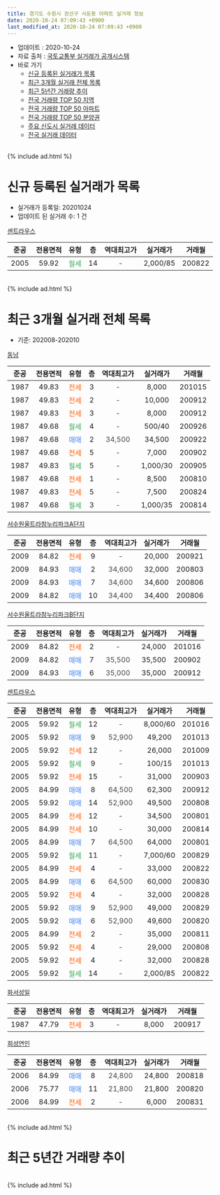 ```yaml
---
title: 경기도 수원시 권선구 서둔동 아파트 실거래 정보
date: 2020-10-24 07:09:43 +0900
last_modified_at: 2020-10-24 07:09:43 +0900
---
```


* 업데이트 : 2020-10-24
* 자료 출처 : [국토교통부 실거래가 공개시스템](http://rt.molit.go.kr)
* 바로 가기
    * [신규 등록된 실거래가 목록](#신규-등록된-실거래가-목록)
    * [최근 3개월 실거래 전체 목록](#최근-3개월-실거래-전체-목록)
    * [최근 5년간 거래량 추이](#최근-5년간-거래량-추이)
    * [전국 거래량 TOP 50 지역](https://inasie.github.io/apt-trade-info/최근-3개월-전국에서-가장-거래가-많이-발생한-지역)
    * [전국 거래량 TOP 50 아파트](https://inasie.github.io/apt-trade-info/최근-3개월-전국에서-가장-거래가-많이-발생한-아파트)
    * [전국 거래량 TOP 50 분양권](https://inasie.github.io/apt-trade-info/최근-3개월-전국에서-가장-거래가-많이-발생한-분양권)
    * [주요 신도시 실거래 데이터](https://inasie.github.io/apt-trade-info/주요-신도시)
    * [전국 실거래 데이터](https://inasie.github.io/apt-trade-info/전국)
<br>
{% include ad.html %}
<br>

# 신규 등록된 실거래가 목록
* 실거래가 등록일: 20201024
* 업데이트 된 실거래 수: 1 건


[센트라우스](https://search.naver.com/search.naver?query=%EA%B2%BD%EA%B8%B0%EB%8F%84+%EC%88%98%EC%9B%90%EC%8B%9C+%EA%B6%8C%EC%84%A0%EA%B5%AC+%EC%84%9C%EB%91%94%EB%8F%99+%EC%84%BC%ED%8A%B8%EB%9D%BC%EC%9A%B0%EC%8A%A4)

|준공|전용면적|유형|층|역대최고가|실거래가|거래월|
|:---:|:---:|:---:|:---:|:---:|:---:|:---:|
|2005|59.92|<span style="color:#34a853">월세</span>|14|<span style="color:#444444">-</span>|2,000/85|200822|


<br>
{% include ad.html %}
<br>

# 최근 3개월 실거래 전체 목록
* 기준: 202008-202010


[동남](https://search.naver.com/search.naver?query=%EA%B2%BD%EA%B8%B0%EB%8F%84+%EC%88%98%EC%9B%90%EC%8B%9C+%EA%B6%8C%EC%84%A0%EA%B5%AC+%EC%84%9C%EB%91%94%EB%8F%99+%EB%8F%99%EB%82%A8)

|준공|전용면적|유형|층|역대최고가|실거래가|거래월|
|:---:|:---:|:---:|:---:|:---:|:---:|:---:|
|1987|49.83|<span style="color:#ff5a00">전세</span>|3|<span style="color:#444444">-</span>|8,000|201015|
|1987|49.83|<span style="color:#ff5a00">전세</span>|2|<span style="color:#444444">-</span>|10,000|200912|
|1987|49.83|<span style="color:#ff5a00">전세</span>|3|<span style="color:#444444">-</span>|8,000|200912|
|1987|49.68|<span style="color:#34a853">월세</span>|4|<span style="color:#444444">-</span>|500/40|200926|
|1987|49.68|<span style="color:#4285f3">매매</span>|2|<span style="color:#444444">34,500</span>|34,500|200922|
|1987|49.68|<span style="color:#ff5a00">전세</span>|5|<span style="color:#444444">-</span>|7,000|200902|
|1987|49.83|<span style="color:#34a853">월세</span>|5|<span style="color:#444444">-</span>|1,000/30|200905|
|1987|49.68|<span style="color:#ff5a00">전세</span>|1|<span style="color:#444444">-</span>|8,500|200810|
|1987|49.83|<span style="color:#ff5a00">전세</span>|5|<span style="color:#444444">-</span>|7,500|200824|
|1987|49.68|<span style="color:#34a853">월세</span>|3|<span style="color:#444444">-</span>|1,000/35|200814|

[서수원울트라참누리파크A단지](https://search.naver.com/search.naver?query=%EA%B2%BD%EA%B8%B0%EB%8F%84+%EC%88%98%EC%9B%90%EC%8B%9C+%EA%B6%8C%EC%84%A0%EA%B5%AC+%EC%84%9C%EB%91%94%EB%8F%99+%EC%84%9C%EC%88%98%EC%9B%90%EC%9A%B8%ED%8A%B8%EB%9D%BC%EC%B0%B8%EB%88%84%EB%A6%AC%ED%8C%8C%ED%81%ACA%EB%8B%A8%EC%A7%80)

|준공|전용면적|유형|층|역대최고가|실거래가|거래월|
|:---:|:---:|:---:|:---:|:---:|:---:|:---:|
|2009|84.82|<span style="color:#ff5a00">전세</span>|9|<span style="color:#444444">-</span>|20,000|200921|
|2009|84.93|<span style="color:#4285f3">매매</span>|2|<span style="color:#444444">34,600</span>|32,000|200803|
|2009|84.93|<span style="color:#4285f3">매매</span>|7|<span style="color:#444444">34,600</span>|34,600|200806|
|2009|84.82|<span style="color:#4285f3">매매</span>|10|<span style="color:#444444">34,400</span>|34,400|200806|

[서수원울트라참누리파크B단지](https://search.naver.com/search.naver?query=%EA%B2%BD%EA%B8%B0%EB%8F%84+%EC%88%98%EC%9B%90%EC%8B%9C+%EA%B6%8C%EC%84%A0%EA%B5%AC+%EC%84%9C%EB%91%94%EB%8F%99+%EC%84%9C%EC%88%98%EC%9B%90%EC%9A%B8%ED%8A%B8%EB%9D%BC%EC%B0%B8%EB%88%84%EB%A6%AC%ED%8C%8C%ED%81%ACB%EB%8B%A8%EC%A7%80)

|준공|전용면적|유형|층|역대최고가|실거래가|거래월|
|:---:|:---:|:---:|:---:|:---:|:---:|:---:|
|2009|84.82|<span style="color:#ff5a00">전세</span>|2|<span style="color:#444444">-</span>|24,000|201016|
|2009|84.82|<span style="color:#4285f3">매매</span>|7|<span style="color:#444444">35,500</span>|35,500|200902|
|2009|84.93|<span style="color:#4285f3">매매</span>|6|<span style="color:#444444">35,000</span>|35,000|200912|

[센트라우스](https://search.naver.com/search.naver?query=%EA%B2%BD%EA%B8%B0%EB%8F%84+%EC%88%98%EC%9B%90%EC%8B%9C+%EA%B6%8C%EC%84%A0%EA%B5%AC+%EC%84%9C%EB%91%94%EB%8F%99+%EC%84%BC%ED%8A%B8%EB%9D%BC%EC%9A%B0%EC%8A%A4)

|준공|전용면적|유형|층|역대최고가|실거래가|거래월|
|:---:|:---:|:---:|:---:|:---:|:---:|:---:|
|2005|59.92|<span style="color:#34a853">월세</span>|12|<span style="color:#444444">-</span>|8,000/60|201016|
|2005|59.92|<span style="color:#4285f3">매매</span>|9|<span style="color:#444444">52,900</span>|49,200|201013|
|2005|59.92|<span style="color:#ff5a00">전세</span>|12|<span style="color:#444444">-</span>|26,000|201009|
|2005|59.92|<span style="color:#34a853">월세</span>|9|<span style="color:#444444">-</span>|100/15|201013|
|2005|59.92|<span style="color:#ff5a00">전세</span>|15|<span style="color:#444444">-</span>|31,000|200903|
|2005|84.99|<span style="color:#4285f3">매매</span>|8|<span style="color:#444444">64,500</span>|62,300|200912|
|2005|59.92|<span style="color:#4285f3">매매</span>|14|<span style="color:#444444">52,900</span>|49,500|200808|
|2005|84.99|<span style="color:#ff5a00">전세</span>|12|<span style="color:#444444">-</span>|34,500|200801|
|2005|84.99|<span style="color:#ff5a00">전세</span>|10|<span style="color:#444444">-</span>|30,000|200814|
|2005|84.99|<span style="color:#4285f3">매매</span>|7|<span style="color:#444444">64,500</span>|64,000|200801|
|2005|59.92|<span style="color:#34a853">월세</span>|11|<span style="color:#444444">-</span>|7,000/60|200829|
|2005|84.99|<span style="color:#ff5a00">전세</span>|4|<span style="color:#444444">-</span>|33,000|200822|
|2005|84.99|<span style="color:#4285f3">매매</span>|6|<span style="color:#444444">64,500</span>|60,000|200830|
|2005|59.92|<span style="color:#ff5a00">전세</span>|4|<span style="color:#444444">-</span>|32,000|200828|
|2005|59.92|<span style="color:#4285f3">매매</span>|9|<span style="color:#444444">52,900</span>|49,000|200829|
|2005|59.92|<span style="color:#4285f3">매매</span>|6|<span style="color:#444444">52,900</span>|49,600|200820|
|2005|84.99|<span style="color:#ff5a00">전세</span>|2|<span style="color:#444444">-</span>|35,000|200811|
|2005|59.92|<span style="color:#ff5a00">전세</span>|4|<span style="color:#444444">-</span>|29,000|200808|
|2005|59.92|<span style="color:#ff5a00">전세</span>|4|<span style="color:#444444">-</span>|32,000|200828|
|2005|59.92|<span style="color:#34a853">월세</span>|14|<span style="color:#444444">-</span>|2,000/85|200822|

[화서성일](https://search.naver.com/search.naver?query=%EA%B2%BD%EA%B8%B0%EB%8F%84+%EC%88%98%EC%9B%90%EC%8B%9C+%EA%B6%8C%EC%84%A0%EA%B5%AC+%EC%84%9C%EB%91%94%EB%8F%99+%ED%99%94%EC%84%9C%EC%84%B1%EC%9D%BC)

|준공|전용면적|유형|층|역대최고가|실거래가|거래월|
|:---:|:---:|:---:|:---:|:---:|:---:|:---:|
|1987|47.79|<span style="color:#ff5a00">전세</span>|3|<span style="color:#444444">-</span>|8,000|200917|

[희성연인](https://search.naver.com/search.naver?query=%EA%B2%BD%EA%B8%B0%EB%8F%84+%EC%88%98%EC%9B%90%EC%8B%9C+%EA%B6%8C%EC%84%A0%EA%B5%AC+%EC%84%9C%EB%91%94%EB%8F%99+%ED%9D%AC%EC%84%B1%EC%97%B0%EC%9D%B8)

|준공|전용면적|유형|층|역대최고가|실거래가|거래월|
|:---:|:---:|:---:|:---:|:---:|:---:|:---:|
|2006|84.99|<span style="color:#4285f3">매매</span>|8|<span style="color:#444444">24,800</span>|24,800|200818|
|2006|75.77|<span style="color:#4285f3">매매</span>|11|<span style="color:#444444">21,800</span>|21,800|200820|
|2006|84.99|<span style="color:#ff5a00">전세</span>|2|<span style="color:#444444">-</span>|6,000|200831|


<br>
{% include ad.html %}
<br>

# 최근 5년간 거래량 추이


<div style="width:100%;">
    <canvas id="deal_progress" height="200"></canvas>
</div>

<script>
new Chart(document.getElementById("deal_progress"), {
    type: 'line',
    data: {
        labels: ['201510','201511','201512','201601','201602','201603','201604','201605','201606','201607','201608','201609','201610','201611','201612','201701','201702','201703','201704','201705','201706','201707','201708','201709','201710','201711','201712','201801','201802','201803','201804','201805','201806','201807','201808','201809','201810','201811','201812','201901','201902','201903','201904','201905','201906','201907','201908','201909','201910','201911','201912','202001','202002','202003','202004','202005','202006','202007','202008','202009','202010'],
        datasets: [{
            label: '매매',
            pointRadius: 1,
            data: [15, 19, 7, 4, 9, 18, 14, 14, 18, 16, 14, 19, 24, 12, 8, 11, 9, 15, 13, 13, 18, 21, 13, 17, 9, 17, 11, 9, 18, 15, 17, 15, 17, 14, 11, 17, 26, 14, 7, 6, 11, 14, 10, 17, 18, 10, 10, 17, 33, 37, 27, 24, 53, 9, 5, 8, 25, 16, 10, 4, 1],
            borderColor: "rgba(255, 201, 14, 1)",
            backgroundColor: "rgba(255, 201, 14, 0.5)",
            fill: false,
            lineTension: 0
        },{
            label: '전월세',
            pointRadius: 1,
            data: [7, 8, 11, 14, 8, 8, 11, 14, 5, 4, 9, 10, 6, 6, 10, 6, 18, 13, 6, 9, 8, 12, 11, 5, 11, 9, 14, 6, 13, 13, 13, 12, 4, 11, 5, 11, 12, 7, 8, 10, 16, 15, 12, 11, 14, 13, 9, 5, 14, 11, 13, 15, 25, 15, 11, 13, 14, 12, 13, 8, 5],
            borderColor: "rgba(0, 141, 185, 1)",
            backgroundColor: "rgba(0, 141, 185, 0.5)",
            fill: false,
            lineTension: 0
        }
        ]
    },
    options: {
        responsive: true,
        title: {
            display: false
        },
        tooltips: {
            mode: 'index',
            intersect: false
        },
        hover: {
            mode: 'nearest',
            intersect: true
        },
        scales: {
            xAxes: [{
                display: true,
                scaleLabel: {
                    display: true,
                    labelString: '년/월'
                }
            }],
            yAxes: [{
                display: true,
                ticks: {
                    suggestedMin: 0,
                },
                scaleLabel: {
                    display: true,
                    labelString: '실거래 수'
                }
            }]
        }
    }
});

</script>


<br>
{% include ad.html %}
<br>

